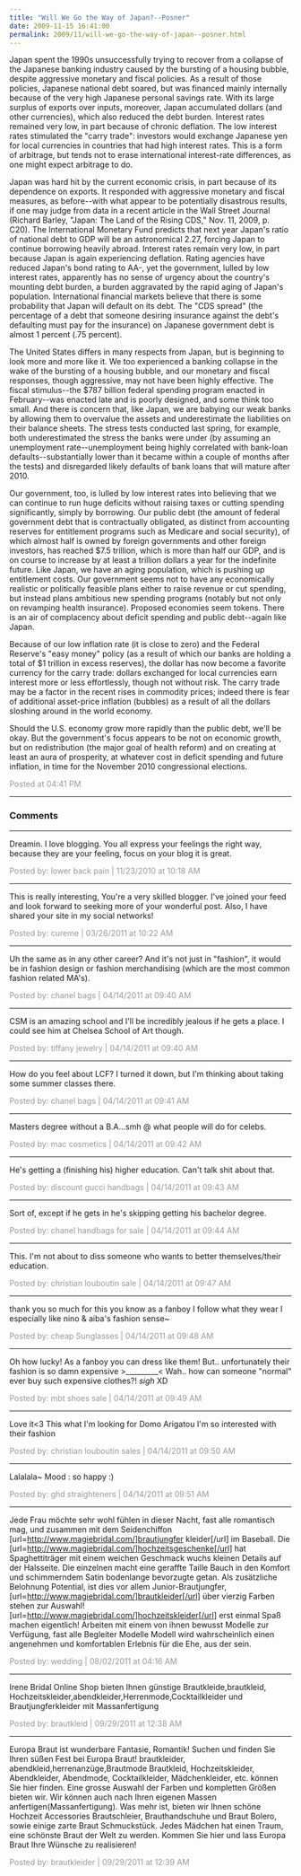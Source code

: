 ```yaml
---
title: "Will We Go the Way of Japan?--Posner"
date: 2009-11-15 16:41:00
permalink: 2009/11/will-we-go-the-way-of-japan--posner.html
---
```

Japan spent the 1990s unsuccessfully trying to recover from a collapse of the Japanese banking industry caused by the bursting of a housing bubble, despite aggressive monetary and fiscal policies. As a result of those policies, Japanese national debt soared, but was financed mainly internally because of the very high Japanese personal savings rate. With its large surplus of exports over inputs, moreover, Japan accumulated dollars (and other currencies), which also reduced the debt burden. Interest rates remained very low, in part because of chronic deflation. The low interest rates stimulated the "carry trade": investors would exchange Japanese yen for local currencies in countries that had high interest rates. This is a form of arbitrage, but tends not to erase international interest-rate differences, as one might expect arbitrage to do.

Japan was hard hit by the current economic crisis, in part because of its dependence on exports. It responded with aggressive monetary and fiscal measures, as before--with what appear to be potentially disastrous results, if one may judge from data in a recent article in the Wall Street Journal (Richard Barley, "Japan: The Land of the Rising CDS," Nov. 11, 2009, p. C20). The International Monetary Fund predicts that next year Japan's ratio of national debt to GDP will be an astronomical 2.27, forcing Japan to continue borrowing heavily abroad. Interest rates remain very low, in part because Japan is again experiencing deflation. Rating agencies have reduced Japan's bond rating to AA-, yet the government, lulled by low interest rates, apparently has no sense of urgency about the country's mounting debt burden, a burden aggravated by the rapid aging of Japan's population. International financial markets believe that there is some probability that Japan will default on its debt. The "CDS spread" (the percentage of a debt that someone desiring insurance against the debt's defaulting must pay for the insurance) on Japanese government debt is almost 1 percent (.75 percent).

The United States differs in many respects from Japan, but is beginning to look more and more like it. We too experienced a banking collapse in the wake of the bursting of a housing bubble, and our monetary and fiscal responses, though aggressive, may not have been highly effective. The fiscal stimulus--the $787 billion federal spending program enacted in February--was enacted late and is poorly designed, and some think too small. And there is concern that, like Japan, we are babying our weak banks by allowing them to overvalue the assets and underestimate the liabilities on their balance sheets. The stress tests conducted last spring, for example, both underestimated the stress the banks were under (by assuming an unemployment rate--unemployment being highly correlated with bank-loan defaults--substantially lower than it became within a couple of months after the tests) and disregarded likely defaults of bank loans that will mature after 2010.

Our government, too, is lulled by low interest rates into believing that we can continue to run huge deficits without raising taxes or cutting spending significantly, simply by borrowing. Our public debt (the amount of federal government debt that is contractually obligated, as distinct from accounting reserves for entitlement programs such as Medicare and social security), of which almost half is owned by foreign governments and other foreign investors, has reached $7.5 trillion, which is more than half our GDP, and is on course to increase by at least a trillion dollars a year for the indefinite future. Like Japan, we have an aging population, which is pushing up entitlement costs. Our government seems not to have any economically realistic or politically feasible plans either to raise revenue or cut spending, but instead plans ambitious new spending programs (notably but not only on revamping health insurance). Proposed economies seem tokens. There is an air of complacency about deficit spending and public debt--again like Japan.

Because of our low inflation rate (it is close to zero) and the Federal Reserve's "easy money" policy (as a result of which our banks are holding a total of $1 trillion in excess reserves), the dollar has now become a favorite currency for the carry trade: dollars exchanged for local currencies earn interest more or less effortlessly, though not without risk. The carry trade may be a factor in the recent rises in commodity prices; indeed there is fear of additional asset-price inflation (bubbles) as a result of all the dollars sloshing around in the world economy.

Should the U.S. economy grow more rapidly than the public debt, we'll be okay. But the government's focus appears to be not on economic growth, but on redistribution (the major goal of health reform) and on creating at least an aura of prosperity, at whatever cost in deficit spending and future inflation, in time for the November 2010 congressional elections.

<span style="color:#999">Posted at 04:41 PM</span>

<!-- more -->

---

### Comments

---

Dreamin. I love blogging. You all express your feelings the right way, because they are your feeling, focus on your blog it is great.

<span style="color:#999">Posted by: lower back pain | 11/23/2010 at 10:18 AM</span>

---

This is really interesting, You're a very skilled blogger. I've joined your feed and look forward to seeking more of your wonderful post. Also, I have shared your site in my social networks!

<span style="color:#999">Posted by: cureme | 03/26/2011 at 10:22 AM</span>

---

Uh the same as in any other career? And it's not just in "fashion", it would be in fashion design or fashion merchandising (which are the most common fashion related MA's).

<span style="color:#999">Posted by: chanel bags | 04/14/2011 at 09:40 AM</span>

---

CSM is an amazing school and I'll be incredibly jealous if he gets a place. I could see him at Chelsea School of Art though.

<span style="color:#999">Posted by: tiffany jewelry | 04/14/2011 at 09:40 AM</span>

---

How do you feel about LCF? I turned it down, but I'm thinking about taking some summer classes there.

<span style="color:#999">Posted by: chanel bags | 04/14/2011 at 09:41 AM</span>

---

Masters degree without a B.A...smh @ what people will do for celebs.

<span style="color:#999">Posted by: mac cosmetics | 04/14/2011 at 09:42 AM</span>

---

He's getting a (finishing his) higher education. Can't talk shit about that.

<span style="color:#999">Posted by: discount gucci handbags | 04/14/2011 at 09:43 AM</span>

---

Sort of, except if he gets in he's skipping getting his bachelor degree.

<span style="color:#999">Posted by: chanel handbags for sale | 04/14/2011 at 09:44 AM</span>

---

This. I'm not about to diss someone who wants to better themselves/their education.

<span style="color:#999">Posted by: christian louboutin sale | 04/14/2011 at 09:47 AM</span>

---

thank you so much for this
you know as a fanboy I follow what they wear
I especially like nino & aiba's fashion sense~

<span style="color:#999">Posted by: cheap Sunglasses | 04/14/2011 at 09:48 AM</span>

---

Oh how lucky! As a fanboy you can dress like them! But.. unfortunately their fashion is so damn expensive >_________< Wah.. how can someone "normal" ever buy such expensive clothes?! *sigh* XD

<span style="color:#999">Posted by: mbt shoes sale | 04/14/2011 at 09:49 AM</span>

---

Love it<3
This what I'm looking for
Domo Arigatou
I'm so interested with their fashion

<span style="color:#999">Posted by: christian louboutin sales | 04/14/2011 at 09:50 AM</span>

---

Lalalala~
Mood : so happy :)

<span style="color:#999">Posted by: ghd straighteners | 04/14/2011 at 09:51 AM</span>

---

Jede Frau möchte sehr wohl fühlen in dieser Nacht, fast alle romantisch mag, und zusammen mit dem Seidenchiffon [url=http://www.magiebridal.com/]brautjungfer kleider[/url] im Baseball. Die [url=http://www.magiebridal.com/]hochzeitsgeschenke[/url] hat Spaghettiträger mit einem weichen Geschmack wuchs kleinen Details auf der Halsseite. Die einzelnen macht eine geraffte Taille Bauch in den Komfort und schimmerndem Satin bodenlange bevorzugte getan. Als zusätzliche Belohnung Potential, ist dies vor allem Junior-Brautjungfer, [url=http://www.magiebridal.com/]brautkleider[/url] über vierzig Farben stehen zur Auswahl! [url=http://www.magiebridal.com/]hochzeitskleider[/url] erst einmal Spaß machen eigentlich! Arbeiten mit einem von ihnen bewusst Modelle zur Verfügung, fast alle Begleiter Modelle Modell wird wahrscheinlich einen angenehmen und komfortablen Erlebnis für die Ehe, aus der sein.

<span style="color:#999">Posted by: wedding | 08/02/2011 at 04:16 AM</span>

---

Irene Bridal Online Shop bieten Ihnen günstige Brautkleide,brautkleid, Hochzeitskleider,abendkleider,Herrenmode,Cocktailkleider und Brautjungferkleider mit Massanfertigung 

<span style="color:#999">Posted by: brautkleid | 09/29/2011 at 12:38 AM</span>

---

Europa Braut ist wunderbare Fantasie, Romantik! Suchen und finden Sie Ihren süßen Fest bei Europa Braut! brautkleider, abendkleid,herrenanzüge,Brautmode Brautkleid, Hochzeitskleider, Abendkleider, Abendmode, Cocktailkleider, Mädchenkleider, etc. können Sie hier finden. Eine grosse Auswahl der Farben und kompletten Größen bieten wir. Wir können auch nach Ihren eigenen Massen anfertigen(Massanfertigung). Was mehr ist, bieten wir Ihnen schöne Hochzeit Accessories Brautschleier, Brauthandschuhe und Braut Bolero, sowie einige zarte Braut Schmuckstück. Jedes Mädchen hat einen Traum, eine schönste Braut der Welt zu werden. Kommen Sie hier und lass Europa Braut Ihre Wünsche zu realisieren!

<span style="color:#999">Posted by: brautkleider | 09/29/2011 at 12:39 AM</span>